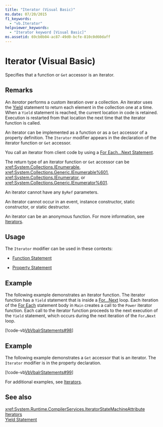 ```yaml
---
title: "Iterator (Visual Basic)"
ms.date: 07/20/2015
f1_keywords: 
  - "vb.Iterator"
helpviewer_keywords: 
  - "Iterator keyword [Visual Basic]"
ms.assetid: 69cb0b04-ac87-49d0-bcfe-810c0d60daff
---
```

# Iterator (Visual Basic)
Specifies that a function or `Get` accessor is an iterator.  
  
## Remarks  
 An *iterator* performs a custom iteration over a collection. An iterator uses the [Yield](../../../visual-basic/language-reference/statements/yield-statement.md) statement to return each element in the collection one at a time. When a `Yield` statement is reached, the current location in code is retained. Execution is restarted from that location the next time that the iterator function is called.  
  
 An iterator can be implemented as a function or as a `Get` accessor of a property definition. The `Iterator` modifier appears in the declaration of the iterator function or `Get` accessor.  
  
 You call an iterator from client code by using a [For Each...Next Statement](../../../visual-basic/language-reference/statements/for-each-next-statement.md).  
  
 The return type of an iterator function or `Get` accessor can be <xref:System.Collections.IEnumerable>, <xref:System.Collections.Generic.IEnumerable%601>, <xref:System.Collections.IEnumerator>, or <xref:System.Collections.Generic.IEnumerator%601>.  
  
 An iterator cannot have any `ByRef` parameters.  
  
 An iterator cannot occur in an event, instance constructor, static constructor, or static destructor.  
  
 An iterator can be an anonymous function. For more information, see [Iterators](../../programming-guide/concepts/iterators.md).  
  
## Usage  
 The `Iterator` modifier can be used in these contexts:  
  
-   [Function Statement](../../../visual-basic/language-reference/statements/function-statement.md)  
  
-   [Property Statement](../../../visual-basic/language-reference/statements/property-statement.md)  
  
## Example  
 The following example demonstrates an iterator function. The iterator function has a `Yield` statement that is inside a [For…Next](../../../visual-basic/language-reference/statements/for-next-statement.md) loop. Each iteration of the [For Each](../../../visual-basic/language-reference/statements/for-each-next-statement.md) statement body in `Main` creates a call to the `Power` iterator function. Each call to the iterator function proceeds to the next execution of the `Yield` statement, which occurs during the next iteration of the `For…Next` loop.  
  
 [!code-vb[VbVbalrStatements#98](../../../visual-basic/language-reference/error-messages/codesnippet/VisualBasic/iterator_1.vb)]  
  
## Example  
 The following example demonstrates a `Get` accessor that is an iterator. The `Iterator` modifier is in the property declaration.  
  
 [!code-vb[VbVbalrStatements#99](../../../visual-basic/language-reference/error-messages/codesnippet/VisualBasic/iterator_2.vb)]  
  
 For additional examples, see [Iterators](../../programming-guide/concepts/iterators.md).  
  
## See also
 <xref:System.Runtime.CompilerServices.IteratorStateMachineAttribute>  
 [Iterators](../../programming-guide/concepts/iterators.md)  
 [Yield Statement](../../../visual-basic/language-reference/statements/yield-statement.md)
